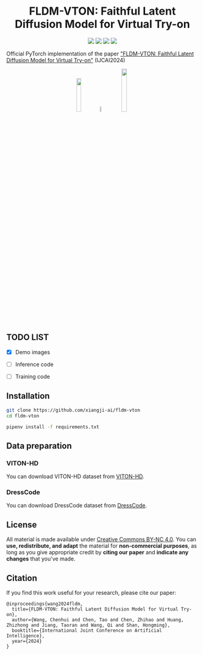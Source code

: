 <div align="center">
<h1>FLDM-VTON: Faithful Latent Diffusion Model for Virtual Try-on</h1>

<a href='https://xiangji-ai.github.io/fldm-vton'><img src='https://img.shields.io/badge/Project-Page-green'></a>
<a href='https://arxiv.org/abs/2404.14162'><img src='https://img.shields.io/badge/Paper-Arxiv-red'></a> <a href='https://arxiv.org/abs/2404.14162'><img src='https://img.shields.io/badge/Code-Github-blue'></a> <a href='https://www.xiangji.ai'><img src='https://img.shields.io/badge/Web-xiangji.ai-purple'></a>

</div>

Official PyTorch implementation of the paper ["FLDM-VTON: Faithful Latent Diffusion Model for Virtual Try-on"](https://arxiv.org/abs/2404.14162) (IJCAI2024)

<p align="center"> <a href='https://ijcai24.org/'><img src=https://ijcai24.org/wp-content/uploads/2023/11/cropped-logo-1.png width=15% /></a> <a href='https://www.fudan.edu.cn/'><img src=https://pic.baike.soso.com/ugc/baikepic2/11345/20200825160633-1825645712_jpeg_1200_1198_285650.jpg/0 width=6% /></a>  <a href='https://www.xiangji.ai'><img src=https://static.xiangjifanyi.com/portal-new/assets/logo2-b014c15d.png width=17% /></a></p>


## TODO LIST

- [x] Demo images
- [ ] Inference code
- [ ] Training code


## Installation

```bash
git clone https://github.com/xiangji-ai/fldm-vton
cd fldm-vton

pipenv install -f requirements.txt
```

## Data preparation

### VITON-HD
You can download VITON-HD dataset from [VITON-HD](https://github.com/shadow2496/VITON-HD).

### DressCode
You can download DressCode dataset from [DressCode](https://github.com/aimagelab/dress-code).



## License

All material is made available under [Creative Commons BY-NC 4.0](https://creativecommons.org/licenses/by-nc/4.0/). You can **use, redistribute, and adapt** the material for **non-commercial purposes**, as long as you give appropriate credit by **citing our paper** and **indicate any changes** that you've made.


## Citation

If you find this work useful for your research, please cite our paper:

```
@inproceedings{wang2024fldm,
  title={FLDM-VTON: Faithful Latent Diffusion Model for Virtual Try-on},
  author={Wang, Chenhui and Chen, Tao and Chen, Zhihao and Huang, Zhizhong and Jiang, Taoran and Wang, Qi and Shan, Hongming},
  booktitle={International Joint Conference on Artificial Intelligence},
  year={2024}
}
```